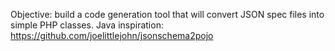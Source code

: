 Objective: build a code generation tool that will convert JSON spec files into simple PHP classes. Java inspiration: https://github.com/joelittlejohn/jsonschema2pojo
